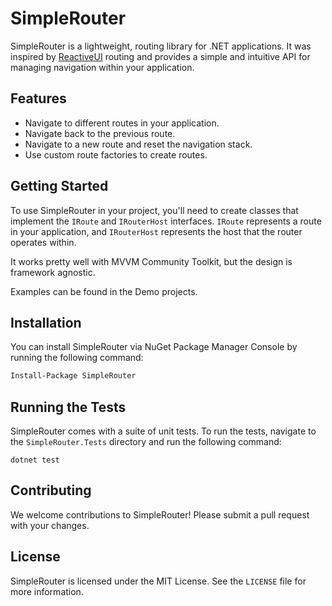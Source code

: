 # SimpleRouter

SimpleRouter is a lightweight, routing library for .NET applications. It was inspired by [ReactiveUI](https://github.com/reactiveui/ReactiveUI) routing and provides a simple and intuitive API for managing navigation within your application.

## Features

- Navigate to different routes in your application.
- Navigate back to the previous route.
- Navigate to a new route and reset the navigation stack.
- Use custom route factories to create routes.

## Getting Started

To use SimpleRouter in your project, you'll need to create classes that implement the `IRoute` and `IRouterHost` interfaces. `IRoute` represents a route in your application, and `IRouterHost` represents the host that the router operates within.

It works pretty well with MVVM Community Toolkit, but the design is framework agnostic.

Examples can be found in the Demo projects.

## Installation

You can install SimpleRouter via NuGet Package Manager Console by running the following command:
```bash
Install-Package SimpleRouter

```

## Running the Tests

SimpleRouter comes with a suite of unit tests. To run the tests, navigate to the `SimpleRouter.Tests` directory and run the following command:
```
dotnet test
```

## Contributing

We welcome contributions to SimpleRouter! Please submit a pull request with your changes.

## License

SimpleRouter is licensed under the MIT License. See the `LICENSE` file for more information.